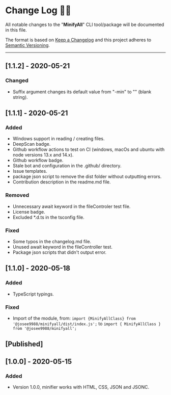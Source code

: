 # **Change Log** 📜📝

All notable changes to the "**MinifyAll**" CLI tool/package will be documented in this file.

The format is based on [Keep a Changelog](https://keepachangelog.com/en/1.0.0/) and this project adheres to [Semantic Versioning](https://semver.org/spec/v2.0.0.html).

---

## [**1.1.2**] - 2020-05-21

### Changed

* Suffix argument changes its default value from "-min" to "" (blank string).

## [**1.1.1**] - 2020-05-21

### Added

* Windows support in reading / creating files.
* DeepScan badge.
* Github workflow actions to test on CI (windows, macOs and ubuntu with node versions 13.x and 14.x).
* Github workflow badge.
* Stale bot and configuration in the .github/ directory.
* Issue templates.
* package json script to remove the dist folder without outputting errors.
* Contribution description in the readme.md file.

### Removed

* Unnecessary await keyword in the fileControler test file.
* License badge.
* Excluded *.d.ts in the tsconfig file.

### Fixed

* Some typos in the changelog.md file.
* Unused await keyword in the fileController test.
* Package json scripts that didn't output error.

## [**1.1.0**] - 2020-05-18

### Added

* TypeScript typings.

### Fixed

* Import of the module, from: `import {MinifyAllClass} from '@josee9988/minifyall/dist/index.js';` to `import { MinifyAllClass } from '@josee9988/minifyall';`

## [Published]

## [**1.0.0**] - 2020-05-15

### Added

* Version 1.0.0, minifier works with HTML, CSS, JSON and JSONC.
